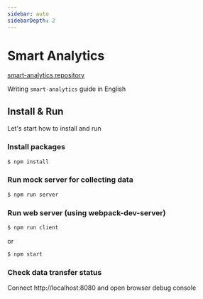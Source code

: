 ```yaml
---
sidebar: auto
sidebarDepth: 2
---
```


# Smart Analytics

[smart-analytics repository](https://github.com/teamlck/smart-analytics)

Writing `smart-analytics` guide in English


## Install & Run
Let's start how to install and run

### Install packages
```bash
$ npm install
```

### Run mock server for collecting data
```bash
$ npm run server
```

### Run web server (using webpack-dev-server)
```bash
$ npm run client
```
or
```bash
$ npm start
```

### Check data transfer status
Connect http://localhost:8080 and open browser debug console
